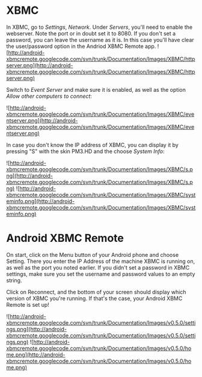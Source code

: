 # XBMC #

In XBMC, go to _Settings_, _Network_. Under _Servers_, you'll need to enable the webserver. Note the port or in doubt set it to 8080. If you don't set a password, you can leave the username as it is. In this case you'll have clear the user/password option in the Andriod XBMC Remote app.
![http://android-xbmcremote.googlecode.com/svn/trunk/Documentation/Images/XBMC/httpserver.png](http://android-xbmcremote.googlecode.com/svn/trunk/Documentation/Images/XBMC/httpserver.png)

Switch to _Event Server_ and make sure it is enabled, as well as the option _Allow other computers to connect_:

![http://android-xbmcremote.googlecode.com/svn/trunk/Documentation/Images/XBMC/eventserver.png](http://android-xbmcremote.googlecode.com/svn/trunk/Documentation/Images/XBMC/eventserver.png)

In case you don't know the IP address of XBMC, you can display it by pressing "S" with the skin PM3.HD and the choose _System Info_:

![http://android-xbmcremote.googlecode.com/svn/trunk/Documentation/Images/XBMC/s.png](http://android-xbmcremote.googlecode.com/svn/trunk/Documentation/Images/XBMC/s.png)
![http://android-xbmcremote.googlecode.com/svn/trunk/Documentation/Images/XBMC/systeminfo.png](http://android-xbmcremote.googlecode.com/svn/trunk/Documentation/Images/XBMC/systeminfo.png)


# Android XBMC Remote #

On start, click on the Menu button of your Android phone and choose Setting. There you enter the IP Address of the machine XBMC is running on, as well as the port you noted earlier. If you didn't set a password in XBMC settings, make sure you set the username and password values to an empty string.

Click on Reconnect, and the bottom of your screen should display which version of XBMC you're running. If that's the case, your Android XBMC Remote is set up!

![http://android-xbmcremote.googlecode.com/svn/trunk/Documentation/Images/v0.5.0/settings.png](http://android-xbmcremote.googlecode.com/svn/trunk/Documentation/Images/v0.5.0/settings.png) ![http://android-xbmcremote.googlecode.com/svn/trunk/Documentation/Images/v0.5.0/home.png](http://android-xbmcremote.googlecode.com/svn/trunk/Documentation/Images/v0.5.0/home.png)